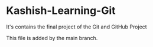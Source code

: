 # Kashish-Learning-Git
It's contains the final project of the Git and GitHub Project 

This file is added by the main branch.
